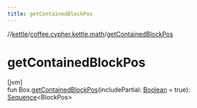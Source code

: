 ```yaml
---
title: getContainedBlockPos
---
```

//[kettle](../../index.html)/[coffee.cypher.kettle.math](index.html)/[getContainedBlockPos](get-contained-block-pos.html)



# getContainedBlockPos



[jvm]\
fun Box.[getContainedBlockPos](get-contained-block-pos.html)(includePartial: [Boolean](https://kotlinlang.org/api/latest/jvm/stdlib/kotlin/-boolean/index.html) = true): [Sequence](https://kotlinlang.org/api/latest/jvm/stdlib/kotlin.sequences/-sequence/index.html)&lt;BlockPos&gt;




